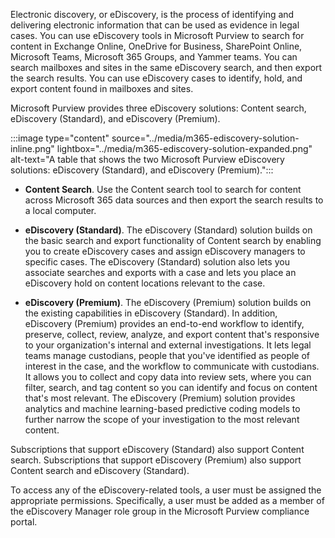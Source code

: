
Electronic discovery, or eDiscovery, is the process of identifying and delivering electronic information that can be used as evidence in legal cases. You can use eDiscovery tools in Microsoft Purview to search for content in Exchange Online, OneDrive for Business, SharePoint Online, Microsoft Teams, Microsoft 365 Groups, and Yammer teams. You can search mailboxes and sites in the same eDiscovery search, and then export the search results. You can use eDiscovery cases to identify, hold, and export content found in mailboxes and sites.

Microsoft Purview provides three eDiscovery solutions: Content search, eDiscovery (Standard), and eDiscovery (Premium).

:::image type="content" source="../media/m365-ediscovery-solution-inline.png" lightbox="../media/m365-ediscovery-solution-expanded.png" alt-text="A table that shows the two Microsoft Purview eDiscovery solutions: eDiscovery (Standard), and eDiscovery (Premium).":::

- **Content Search**. Use the Content search tool to search for content across Microsoft 365 data sources and then export the search results to a local computer.

- **eDiscovery (Standard)**. The eDiscovery (Standard) solution builds on the basic search and export functionality of Content search by enabling you to create eDiscovery cases and assign eDiscovery managers to specific cases. The eDiscovery (Standard) solution also lets you associate searches and exports with a case and lets you place an eDiscovery hold on content locations relevant to the case.

- **eDiscovery (Premium)**. The eDiscovery (Premium) solution builds on the existing capabilities in eDiscovery (Standard). In addition, eDiscovery (Premium) provides an end-to-end workflow to identify, preserve, collect, review, analyze, and export content that's responsive to your organization's internal and external investigations. It lets legal teams manage custodians, people that you've identified as people of interest in the case, and the workflow to communicate with custodians. It allows you to collect and copy data into review sets, where you can filter, search, and tag content so you can identify and focus on content that's most relevant. The eDiscovery (Premium) solution provides analytics and machine learning-based predictive coding models to further narrow the scope of your investigation to the most relevant content.

Subscriptions that support eDiscovery (Standard) also support Content search. Subscriptions that support eDiscovery (Premium) also support Content search and eDiscovery (Standard).

To access any of the eDiscovery-related tools, a user must be assigned the appropriate permissions. Specifically, a user must be added as a member of the eDiscovery Manager role group in the Microsoft Purview compliance portal.
